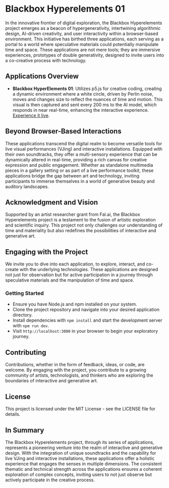 # Blackbox Hyperelements 01

In the innovative frontier of digital exploration, the Blackbox Hyperelements project emerges as a beacon of hypergenerativity, intertwining algorithmic design, AI-driven creativity, and user interactivity within a browser-based environment. This initiative has birthed three applications, each serving as a portal to a world where speculative materials could potentially manipulate time and space. These applications are not mere tools; they are immersive experiences, prototypes of double generativity, designed to invite users into a co-creative process with technology.

## Applications Overview

- **Blackbox HyperElements 01**: Utilizes p5.js for creative coding, creating a dynamic environment where a white circle, driven by Perlin noise, moves and changes size to reflect the nuances of time and motion. This visual is then captured and sent every 200 ms to the AI model, which responds in near real-time, enhancing the interactive experience. [Experience it live](https://hyperelement.vercel.app/).


## Beyond Browser-Based Interactions

These applications transcend the digital realm to become versatile tools for live visual performances (VJing) and interactive installations. Equipped with their own soundtracks, they offer a multi-sensory experience that can be dynamically altered in real-time, providing a rich canvas for creative expression and public engagement. Whether as standalone multimedia pieces in a gallery setting or as part of a live performance toolkit, these applications bridge the gap between art and technology, inviting participants to immerse themselves in a world of generative beauty and auditory landscapes.

## Acknowledgment and Vision

Supported by an artist researcher grant from Fal.ai, the Blackbox Hyperelements project is a testament to the fusion of artistic exploration and scientific inquiry. This project not only challenges our understanding of time and materiality but also redefines the possibilities of interactive and generative art.

## Engaging with the Project

We invite you to dive into each application, to explore, interact, and co-create with the underlying technologies. These applications are designed not just for observation but for active participation in a journey through speculative materials and the manipulation of time and space.

### Getting Started

- Ensure you have Node.js and npm installed on your system.
- Clone the project repository and navigate into your desired application directory.
- Install dependencies with `npm install` and start the development server with `npm run dev`.
- Visit `http://localhost:3000` in your browser to begin your exploratory journey.

## Contributing

Contributions, whether in the form of feedback, ideas, or code, are welcome. By engaging with the project, you contribute to a growing community of artists, technologists, and thinkers who are exploring the boundaries of interactive and generative art.

## License

This project is licensed under the MIT License - see the LICENSE file for details.

## In Summary

The Blackbox Hyperelements project, through its series of applications, represents a pioneering venture into the realm of interactive and generative design. With the integration of unique soundtracks and the capability for live VJing and interactive installations, these applications offer a holistic experience that engages the senses in multiple dimensions. The consistent thematic and technical strength across the applications ensures a coherent exploration of complex concepts, inviting users to not just observe but actively participate in the creative process.
